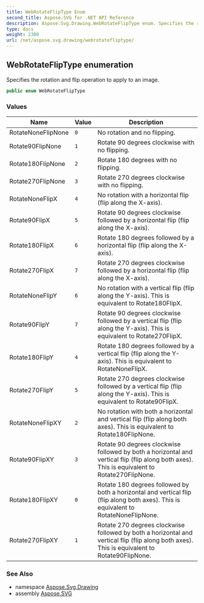 ```yaml
---
title: WebRotateFlipType Enum
second_title: Aspose.SVG for .NET API Reference
description: Aspose.Svg.Drawing.WebRotateFlipType enum. Specifies the rotation and flip operation to apply to an image
type: docs
weight: 2300
url: /net/aspose.svg.drawing/webrotatefliptype/
---
```

## WebRotateFlipType enumeration

Specifies the rotation and flip operation to apply to an image.

```csharp
public enum WebRotateFlipType
```

### Values

| Name | Value | Description |
| --- | --- | --- |
| RotateNoneFlipNone | `0` | No rotation and no flipping. |
| Rotate90FlipNone | `1` | Rotate 90 degrees clockwise with no flipping. |
| Rotate180FlipNone | `2` | Rotate 180 degrees with no flipping. |
| Rotate270FlipNone | `3` | Rotate 270 degrees clockwise with no flipping. |
| RotateNoneFlipX | `4` | No rotation with a horizontal flip (flip along the X-axis). |
| Rotate90FlipX | `5` | Rotate 90 degrees clockwise followed by a horizontal flip (flip along the X-axis). |
| Rotate180FlipX | `6` | Rotate 180 degrees followed by a horizontal flip (flip along the X-axis). |
| Rotate270FlipX | `7` | Rotate 270 degrees clockwise followed by a horizontal flip (flip along the X-axis). |
| RotateNoneFlipY | `6` | No rotation with a vertical flip (flip along the Y-axis). This is equivalent to Rotate180FlipX. |
| Rotate90FlipY | `7` | Rotate 90 degrees clockwise followed by a vertical flip (flip along the Y-axis). This is equivalent to Rotate270FlipX. |
| Rotate180FlipY | `4` | Rotate 180 degrees followed by a vertical flip (flip along the Y-axis). This is equivalent to RotateNoneFlipX. |
| Rotate270FlipY | `5` | Rotate 270 degrees clockwise followed by a vertical flip (flip along the Y-axis). This is equivalent to Rotate90FlipX. |
| RotateNoneFlipXY | `2` | No rotation with both a horizontal and vertical flip (flip along both axes). This is equivalent to Rotate180FlipNone. |
| Rotate90FlipXY | `3` | Rotate 90 degrees clockwise followed by both a horizontal and vertical flip (flip along both axes). This is equivalent to Rotate270FlipNone. |
| Rotate180FlipXY | `0` | Rotate 180 degrees followed by both a horizontal and vertical flip (flip along both axes). This is equivalent to RotateNoneFlipNone. |
| Rotate270FlipXY | `1` | Rotate 270 degrees clockwise followed by both a horizontal and vertical flip (flip along both axes). This is equivalent to Rotate90FlipNone. |

### See Also

* namespace [Aspose.Svg.Drawing](../../aspose.svg.drawing/)
* assembly [Aspose.SVG](../../)
